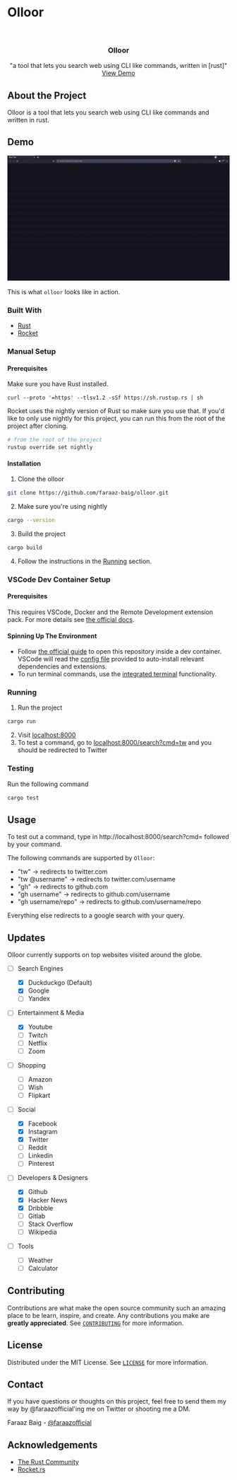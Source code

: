 # Olloor

<br />
<p align="center">
  <h3 align="center">Olloor</h3>

  <p align="center">
    "a tool that lets you search web using CLI like commands, written in [rust]"
    <br />
    <a href="https://github.com/faraaz-baig/olloor/blob/main/Demo.gif">View Demo</a>
  </p>
</p>

<!-- ABOUT THE PROJECT -->

## About the Project

Olloor is a tool that lets you search web using CLI like commands and written in rust.

## Demo

![Olloor demo][product-screenshot]

This is what `olloor` looks like in action.

### Built With

- [Rust](https://www.rust-lang.org/)
- [Rocket](https://rocket.rs/)

### Manual Setup

#### Prerequisites

Make sure you have Rust installed.

```shell
curl --proto '=https' --tlsv1.2 -sSf https://sh.rustup.rs | sh
```

Rocket uses the nightly version of Rust so make sure you use that. If you'd like to only use nightly for this project, you can run this from the root of the project after cloning.

```sh
# from the root of the project
rustup override set nightly
```

#### Installation

1. Clone the olloor

```sh
git clone https://github.com/faraaz-baig/olloor.git
```

2. Make sure you're using nightly

```sh
cargo --version
```

3. Build the project

```sh
cargo build
```

4. Follow the instructions in the [Running](#running) section.

### VSCode Dev Container Setup

#### Prerequisites

This requires VSCode, Docker and the Remote Development extension pack. For more details see [the official docs](https://code.visualstudio.com/docs/remote/containers#_system-requirements).

#### Spinning Up The Environment

- Follow [the official guide](https://code.visualstudio.com/docs/remote/containers#_quick-start-open-a-git-repository-or-github-pr-in-an-isolated-container-volume) to open this repository inside a dev container. VSCode will read the [config file](.devcontainer/devcontainer.json) provided to auto-install relevant dependencies and extensions.
- To run terminal commands, use the [integrated terminal](https://code.visualstudio.com/docs/editor/integrated-terminal) functionality.

### Running

1. Run the project

```sh
cargo run
```

2. Visit [localhost:8000](http://localhost:8000/)
3. To test a command, go to [localhost:8000/search?cmd=tw](http://localhost:8000/search?cmd=tw) and you should be redirected to Twitter

### Testing

Run the following command

```sh
cargo test
```

<!-- USAGE EXAMPLES -->

## Usage

To test out a command, type in http://localhost:8000/search?cmd= followed by your command.

The following commands are supported by `Olloor`:

- "tw" -> redirects to twitter.com
- "tw @username" -> redirects to twitter.com/username
- "gh" -> redirects to github.com
- "gh username" -> redirects to github.com/username
- "gh username/repo" -> redirects to github.com/username/repo

Everything else redirects to a google search with your query.

<!-- UPCOMING -->

## Updates

Olloor currently supports on top websites visited around the globe.

- [ ] Search Engines

  - [x] Duckduckgo (Default)
  - [x] Google
  - [ ] Yandex

- [ ] Entertainment & Media

  - [x] Youtube
  - [ ] Twitch
  - [ ] Netflix
  - [ ] Zoom

- [ ] Shopping

  - [ ] Amazon
  - [ ] Wish
  - [ ] Flipkart

- [ ] Social

  - [x] Facebook
  - [x] Instagram
  - [x] Twitter
  - [ ] Reddit
  - [ ] Linkedin
  - [ ] Pinterest

- [ ] Developers & Designers

  - [x] Github
  - [x] Hacker News
  - [x] Dribbble
  - [ ] Gitlab
  - [ ] Stack Overflow
  - [ ] Wikipedia

- [ ] Tools

  - [ ] Weather
  - [ ] Calculator

<!-- CONTRIBUTING -->

## Contributing

Contributions are what make the open source community such an amazing place to be learn, inspire, and create. Any contributions you make are **greatly appreciated**. See [`CONTRIBUTING`](CONTRIBUTING.md) for more information.

<!-- LICENSE -->

## License

Distributed under the MIT License. See [`LICENSE`](LICENSE) for more information.

<!-- CONTACT -->

## Contact

If you have questions or thoughts on this project, feel free to send them my way by @faraazofficial'ing me on Twitter or shooting me a DM.

Faraaz Baig - [@faraazofficial](https://twitter.com/faraazofficial)

<!-- ACKNOWLEDGEMENTS -->

## Acknowledgements

- [The Rust Community](https://www.rust-lang.org/community)
- [Rocket.rs](https://rocket.rs/)

<!-- MARKDOWN LINKS & IMAGES -->
<!-- https://www.markdownguide.org/basic-syntax/#reference-style-links -->

[product-screenshot]: Demo.gif

